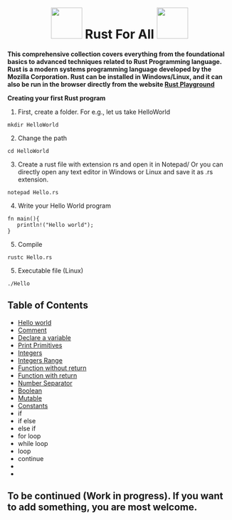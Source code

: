  <h1 align="center"> <img src="https://github.com/santoshpanda1995/Image-Processing-using-Matlab/blob/main/Images/giphy.gif" width="70px"> Rust For All <img src="https://github.com/santoshpanda1995/Image-Processing-using-Matlab/blob/main/Images/giphy.gif" width="70px"> </h1>

**This comprehensive collection covers everything from the foundational basics to advanced techniques related to Rust Programming language. Rust is a modern systems programming language developed by the Mozilla Corporation. Rust can be installed in Windows/Linux, and it can also be run in the browser directly from the website [Rust Playground](https://play.rust-lang.org/)**

**Creating your first Rust program**
1) First, create a folder. For e.g., let us take HelloWorld
```
mkdir HelloWorld
```
2) Change the path
```
cd HelloWorld
```
3) Create a rust file with extension rs and open it in Notepad/ Or you can directly open any text editor in Windows or Linux and save it as .rs extension.
```
notepad Hello.rs
```
4) Write your Hello World program
```
fn main(){
   println!("Hello world");
}
```
5) Compile
```
rustc Hello.rs
```
5) Executable file (Linux) 
```
./Hello
```





## Table of Contents
- [Hello world](https://github.com/santoshpanda1995/Rust-for-all/blob/main/Hello.rs) 
- [Comment](https://github.com/santoshpanda1995/Rust-for-all/blob/main/program/comment.rs)
- [Declare a variable](https://github.com/santoshpanda1995/Rust-for-all/blob/main/program/variable.rs)
- [Print Primitives](https://github.com/santoshpanda1995/Rust-for-all/blob/main/program/print_primitives.rs)
- [Integers](https://github.com/santoshpanda1995/Rust-for-all/blob/main/program/integers.rs)
- [Integers Range](https://github.com/santoshpanda1995/Rust-for-all/blob/main/program/integerrange.rs)
- [Function without return](https://github.com/santoshpanda1995/Rust-for-all/blob/main/program/function_without_return.rs)
- [Function with return](https://github.com/santoshpanda1995/Rust-for-all/blob/main/program/function_with_return.rs)
- [Number Separator](https://github.com/santoshpanda1995/Rust-for-all/blob/main/program/number_separator.rs)
- [Boolean](https://github.com/santoshpanda1995/Rust-for-all/blob/main/program/boolean.rs)
- [Mutable](https://github.com/santoshpanda1995/Rust-for-all/blob/main/program/mutable.rs)
- [Constants](https://github.com/santoshpanda1995/Rust-for-all/blob/main/program/constants.rs)
- if
- if else
- else if
- for loop
- while loop
- loop
- continue
- 
- 
## To be continued (Work in progress). If you want to add something, you are most welcome.
